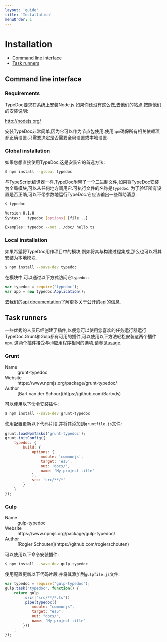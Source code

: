 ```yaml
---
layout: 'guide'
title: 'Installation'
menuOrder: 1
---
```

# Installation

<ul class="toc">
<li><a href="#command-line-interface">Command line interface</a></li>
<li><a href="#task-runners">Task runners</a></li>
</ul>

## Command line interface

### Requirements

TypeDoc要求在系统上安装Node.js.如果你还没有这么做,去他们的站点,按照他们的安装说明:

<http://nodejs.org/>

安装TypeDoc非常简单,因为它可以作为节点包使用.使用`npm`确保所有相关依赖项都正确设置.只需要决定是否需要全局设置或本地设置.

### Global installation

如果您想直接使用TypeDoc,这是安装它的首选方法:

```bash
$ npm install --global typedoc
```

与TypeScript编译器一样,TypeDoc附带了一个二进制文件,如果将TypeDoc安装为全局模块,可以从任何地方调用它.可执行文件的名称是`typedoc`. 为了验证所有设置是否正确,可以不带参数地运行TypeDoc.它应该输出一些帮助消息:

```bash
$ typedoc

Version 0.1.0
Syntax:   typedoc [options] [file ..]

Examples: typedoc --out ../doc/ hello.ts
```

### Local installation

如果希望将TypeDoc用作项目中的模块,例如将其与构建过程集成,那么也可以将其安装为本地模块.

```bash
$ npm install --save-dev typedoc
```

在模块中,可以通过以下方式访问它`typedoc`:

```js
var typedoc = require('typedoc');
var app = new typedoc.Application();
```

去我们的[api documentation](/api/)了解更多关于公开的api的信息.

## Task runners

一些优秀的人员已经创建了插件,以便您可以使用您喜欢的任务运行器运行TypeDoc.Grunt和Gulp都有可用的插件,可以使用以下方法轻松安装这两个插件`npm`. 这两个插件接受与cli应用程序相同的选项,请参见[usage](/guides/usage.html).

### Grunt

<dl class="specs">
    <dt>Name</dt><dd>grunt-typedoc</dd>
    <dt>Website</dt><dd>https://www.npmjs.org/package/grunt-typedoc/</dd>
    <dt>Author</dt><dd>[Bart van der Schoor](https://github.com/Bartvds)</dd>
</dl>

可以使用以下命令安装插件:

```bash
$ npm install --save-dev grunt-typedoc
```

使用配置更新以下代码片段,并将其添加到`gruntfile.js`文件:

```js
grunt.loadNpmTasks('grunt-typedoc');
grunt.initConfig({
    typedoc: {
        build: {
            options: {
                module: 'commonjs',
                target: 'es5',
                out: 'docs/',
                name: 'My project title'
            },
            src: 'src/**/*'
        }
    }
});
```

### Gulp

<dl class="specs">
    <dt>Name</dt><dd>gulp-typedoc</dd>
    <dt>Website</dt><dd>https://www.npmjs.org/package/gulp-typedoc/</dd>
    <dt>Author</dt><dd>[Rogier Schouten](https://github.com/rogierschouten)</dd>
</dl>

可以使用以下命令安装插件:

```bash
$ npm install --save-dev gulp-typedoc
```

使用配置更新以下代码片段,并将其添加到`gulpfile.js`文件:

```js
var typedoc = require("gulp-typedoc");
gulp.task("typedoc", function() {
    return gulp
        .src(["src/**/*.ts"])
        .pipe(typedoc({
            module: "commonjs",
            target: "es5",
            out: "docs/",
            name: "My project title"
        }))
    ;
});
```
